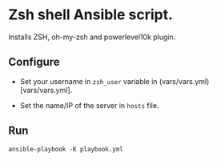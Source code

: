 # Zsh shell Ansible script.

Installs ZSH, oh-my-zsh and powerlevel10k plugin.

## Configure


* Set your username in `zsh_user` variable in (vars/vars.yml)[vars/vars.yml].

* Set the name/IP of the server in `hosts` file.


## Run

```
ansible-playbook -K playbook.yml
```

